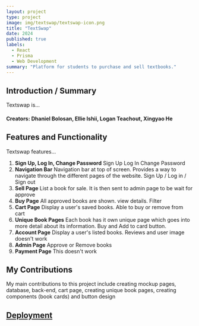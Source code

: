 ```yaml
---
layout: project
type: project
image: img/textswap/textswap-icon.png
title: "TextSwap"
date: 2024
published: true
labels:
  - React
  - Prisma
  - Web Development
summary: "Platform for students to purchase and sell textbooks."
---
```


## Introduction / Summary

Textswap is...

#### Creators: Dhaniel Bolosan, Ellie Ishii, Logan Teachout, Xingyao He

## Features and Functionality

Textswap features...

1. **Sign Up, Log In, Change Password**
   Sign Up
   Log In
   Change Password
2. **Navigation Bar**
   Navigation bar at top of screen. Provides a way to navigate through the different pages of the website. Sign Up / Log in / Sign out
3. **Sell Page**
   List a book for sale. It is then sent to admin page to be wait for approve
4. **Buy Page**
   All approved books are shown. view details. Filter
5. **Cart Page**
   Display a user's saved books. Able to buy or remove from cart
6. **Unique Book Pages**
   Each book has it own unique page which goes into more detail about its information. Buy and Add to card button.
7. **Account Page**
   Display a user's listed books. Reviews and user image doesn't work
8. **Admin Page**
   Approve or Remove books
9. **Payment Page**
   This doesn't work

## My Contributions

My main contributions to this project include creating mockup pages, database, back-end, cart page, creating unique book pages, creating components (book cards) and button design

## [Deployment](https://manoa-textswap.vercel.app/)
